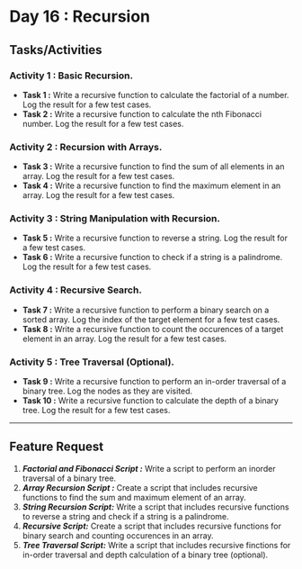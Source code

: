 # Day 16 : Recursion

## Tasks/Activities

### Activity 1 : Basic Recursion.
- **Task 1 :** Write a recursive function to calculate the factorial of a number. Log the result for a few test cases.
- **Task 2 :** Write a recursive function to calculate the nth Fibonacci number. Log the result for a few test cases.

### Activity 2 : Recursion with Arrays.
- **Task 3 :**  Write a recursive function to find the sum of all elements in an array. Log the result for a few test cases.
- **Task 4 :**  Write a recursive function to find the maximum element in an array. Log the result for a few test cases.

### Activity 3 : String Manipulation with Recursion.
- **Task 5 :** Write a recursive function to reverse a string. Log the result for a few test cases.
- **Task 6 :** Write a recursive function to check if a string is a palindrome. Log the result for a few test cases.


### Activity 4 : Recursive Search.
- **Task 7 :** Write a recursive function to perform a binary search on a sorted array. Log the index of the target element for a few test cases.
- **Task 8 :** Write a recursive function to count the occurences of a target element in an array. Log the result for a few test cases.

### Activity 5 : Tree Traversal (Optional).
- **Task 9 :** Write a recursive function to perform an in-order traversal of a binary tree. Log the nodes as they are visited.
- **Task 10 :** Write a recursive function to calculate the depth of a binary tree. Log the result for a few test cases.

***
## Feature Request

1. ***Factorial and Fibonacci Script :*** Write a script to perform an inorder traversal of a binary tree.
2. ***Array Recursion Script :*** Create a script that includes recursive functions to find the sum and maximum element of an array.
3. ***String Recursion Script:*** Write a script that includes recursive functions to reverse a string and check if a string is a palindrome.
4. ***Recursive Script:*** Create a script that includes recursive functions for binary search and counting occurences in an array.
5. ***Tree Traversal Script:***  Write a script that includes recursive finctions for in-order traversal and depth calculation of a binary tree (optional).
